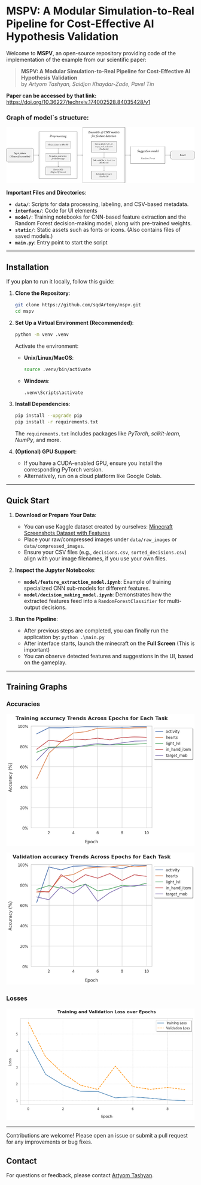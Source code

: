 # MSPV: A Modular Simulation-to-Real Pipeline for Cost-Effective AI Hypothesis Validation

Welcome to **MSPV**, an open-source repository providing code of the implementation of the example from our scientific paper:

> **MSPV: A Modular Simulation-to-Real Pipeline for Cost-Effective AI Hypothesis Validation**  
> by *Artyom Tashyan, Saidjon Khaydar-Zade, Pavel Tin*

**Paper can be accessed by that link:** https://doi.org/10.36227/techrxiv.174002528.84035428/v1

### Graph of model`s structure:

![Architecture](./static/graphs/architecture.png)

**Important Files and Directories**:

- **`data/`**: Scripts for data processing, labeling, and CSV-based metadata.
- **`interface/`**: Code for UI elements
- **`model/`**: Training notebooks for CNN-based feature extraction and the Random Forest decision-making model, along with pre-trained weights.
- **`static/`**: Static assets such as fonts or icons. (Also contains files of saved models.)
- **`main.py`**: Entry point to start the script

---

## Installation

If you plan to run it locally, follow this guide:

1. **Clone the Repository**:
    ```bash
    git clone https://github.com/sqdArtemy/mspv.git
    cd mspv
    ```

2. **Set Up a Virtual Environment (Recommended)**:

    ```bash
    python -m venv .venv
    ```
    Activate the environment:
    - **Unix/Linux/MacOS**:
        ```bash
        source .venv/bin/activate
        ```
    - **Windows**:
        ```bash
        .venv\Scripts\activate
        ```
3. **Install Dependencies**:
    ```bash
    pip install --upgrade pip
    pip install -r requirements.txt
    ```
    The `requirements.txt` includes packages like *PyTorch*, *scikit-learn*, *NumPy*, and more.

4. **(Optional) GPU Support**:
    - If you have a CUDA-enabled GPU, ensure you install the corresponding PyTorch version.
    - Alternatively, run on a cloud platform like Google Colab.

---

## Quick Start

1. **Download or Prepare Your Data**:
    - You can use Kaggle dataset created by ourselves: [Minecraft Screenshots Dataset with Features](https://www.kaggle.com/datasets/sqdartemy/minecraft-screenshots-dataset-with-features/data)
    - Place your raw/compressed images under `data/raw_images` or `data/compressed_images`.
    - Ensure your CSV files (e.g., `decisions.csv`, `sorted_decisions.csv`) align with your image filenames, if you use your own files.

2. **Inspect the Jupyter Notebooks**:
    - **`model/feature_extraction_model.ipynb`**: Example of training specialized CNN sub-models for different features.
    - **`model/decision_making_model.ipynb`**: Demonstrates how the extracted features feed into a `RandomForestClassifier` for multi-output decisions.

3. **Run the Pipeline**:
    - After previous steps are completed, you can finally run the application by: ``` python .\main.py ```
    - After interface starts, launch the minecraft on the **Full Screen** (This is important)
    - You can observe detected features and suggestions in the UI, based on the gameplay.

---

## Training Graphs

### Accuracies
![Training Accuracies](./static/graphs/train_accuracies.png)

![Validation accuracies](./static/graphs/validation_accuracies.png)

### Losses
![Validation Accuracies](./static/graphs/losses.png)

---

Contributions are welcome! Please open an issue or submit a pull request for any improvements or bug fixes.

## Contact

For questions or feedback, please contact [Artyom Tashyan](mailto:sqd.artemy@gmail.com).

